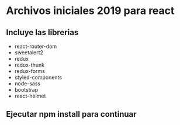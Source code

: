 # Archivos iniciales 2019 para react

## Incluye las librerias

- react-router-dom
- sweetalert2
- redux
- redux-thunk
- redux-forms
- styled-components
- node-sass
- bootstrap
- react-helmet

## Ejecutar npm install para continuar
